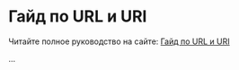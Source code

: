 # Гайд по URL и URI

Читайте полное руководство на сайте: [Гайд по URL и URI]((https://frndlygk.github.io/url-guide/))

...
